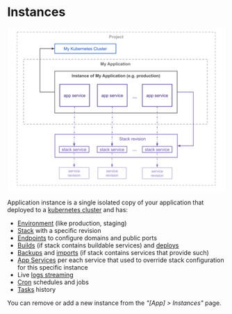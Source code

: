 # Instances

![](./images/instance.svg)

Application instance is a single isolated copy of your application that deployed to a [kubernetes cluster](../kubernetes/index.md) and has:

- [Environment](env.md) (like production, staging)
- [Stack](stack.md) with a specific revision 
- [Endpoints](endpoints) to configure domains and public ports
- [Builds](builds.md) (if stack contains buildable services) and [deploys](deploys.md)
- [Backups](backups.md) and [imports](imports.md) (if stack contains services that provide such)
- [App Services](services.md) per each service that used to override stack configuration for this specific instance
- Live [logs streaming](logs.md) 
- [Cron](cron.md) schedules and jobs 
- [Tasks](tasks.md) history

You can remove or add a new instance from the _"[App] > Instances"_ page.
